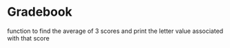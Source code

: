 # Gradebook
function to find the average of 3 scores and print the letter value associated with that score
